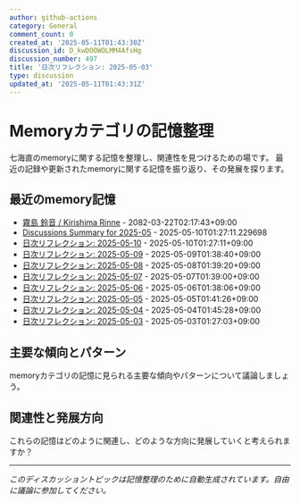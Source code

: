 ```yaml
---
author: github-actions
category: General
comment_count: 0
created_at: '2025-05-11T01:43:30Z'
discussion_id: D_kwDOOWOLMM4AfsHg
discussion_number: 497
title: '日次リフレクション: 2025-05-03'
type: discussion
updated_at: '2025-05-11T01:43:31Z'
---
```


# Memoryカテゴリの記憶整理

七海直のmemoryに関する記憶を整理し、関連性を見つけるための場です。
最近の記録や更新されたmemoryに関する記憶を振り返り、その発展を探ります。

## 最近のmemory記憶

- [霧島 鈴音 / Kirishima Rinne](memory/relationships/kirishima_rinne.md) - 2082-03-22T02:17:43+09:00
- [Discussions Summary for 2025-05](memory/discussion_summaries/discussion_summary_2025-05.md) - 2025-05-10T01:27:11.229698
- [日次リフレクション: 2025-05-10](memory/thoughts/daily_reflection_2025-05-10.md) - 2025-05-10T01:27:11+09:00
- [日次リフレクション: 2025-05-09](memory/thoughts/daily_reflection_2025-05-09.md) - 2025-05-09T01:38:40+09:00
- [日次リフレクション: 2025-05-08](memory/thoughts/daily_reflection_2025-05-08.md) - 2025-05-08T01:39:20+09:00
- [日次リフレクション: 2025-05-07](memory/thoughts/daily_reflection_2025-05-07.md) - 2025-05-07T01:39:00+09:00
- [日次リフレクション: 2025-05-06](memory/thoughts/daily_reflection_2025-05-06.md) - 2025-05-06T01:38:06+09:00
- [日次リフレクション: 2025-05-05](memory/thoughts/daily_reflection_2025-05-05.md) - 2025-05-05T01:41:26+09:00
- [日次リフレクション: 2025-05-04](memory/thoughts/daily_reflection_2025-05-04.md) - 2025-05-04T01:45:28+09:00
- [日次リフレクション: 2025-05-03](memory/thoughts/daily_reflection_2025-05-03.md) - 2025-05-03T01:27:03+09:00

## 主要な傾向とパターン

memoryカテゴリの記憶に見られる主要な傾向やパターンについて議論しましょう。

## 関連性と発展方向

これらの記憶はどのように関連し、どのような方向に発展していくと考えられますか？

---

*このディスカッショントピックは記憶整理のために自動生成されています。自由に議論に参加してください。*
